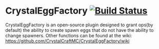 # CrystalEggFactory [![Build Status](https://travis-ci.org/CrystalCraftMC/CrystalEggFactory.svg)](https://travis-ci.org/CrystalCraftMC/CrystalEggFactory)

CrystalEggFactory is an open-source plugin designed to grant ops(by default) the ability to create spawn eggs that do not have the ability to change spawners. Other functions can be found at the wiki:  https://github.com/CrystalCraftMC/CrystalEggFactory/wiki
